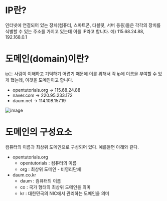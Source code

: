 # IP란?
인터넷에 연결되어 있는 장치(컴퓨터, 스마트폰, 타블릿, 서버 등등)들은 각각의 장치를 식별할 수 있는 주소를 가지고 있는데 이를 IP라고 합니다. 
예) 115.68.24.88, 192.168.0.1

# 도메인(domain)이란?
ip는 사람이 이해하고 기억하기 어렵기 때문에 이를 위해서 각 ip에 이름을 부여할 수 있게 했는데, 이것을 도메인이고 합니다.
  - opentutorials.org -> 115.68.24.88
  - naver.com -> 220.95.233.172
  - daum.net -> 114.108.157.19


![image](https://user-images.githubusercontent.com/41848169/152320416-12159c13-9675-44e9-b00e-a7fe6c4db572.png)

  
# 도메인의 구성요소
컴퓨터의 이름과 최상위 도메인으로 구성되어 있다. 예를들면 아래와 같다.
  - opentutorials.org
      - opentutorials : 컴퓨터의 이름
      - org : 최상위 도메인 - 비영리단체
  - daum.co.kr
      - daum : 컴퓨터의 이름
      - co : 국가 형태의 최상위 도메인을 의미
      - kr : 대한민국의 NIC에서 관리하는 도메인을 의미
